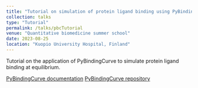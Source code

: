 ```yaml
---
title: "Tutorial on simulation of protein ligand binding using PyBindingCurve"
collection: talks
type: "Tutorial"
permalink: /talks/pbcTutorial
venue: "Quantitative biomedicine summer school"
date: 2023-08-25
location: "Kuopio University Hospital, Finland"
---
```


Tutorial on the application of PyBindingCurve to simulate protein ligand binding at equilibrium.

[PyBindingCurve documentation](https://stevenshave.github.io/pybindingcurve/)
[PyBindingCurve repository](https://github.com/stevenshave/pybindingcurve)

